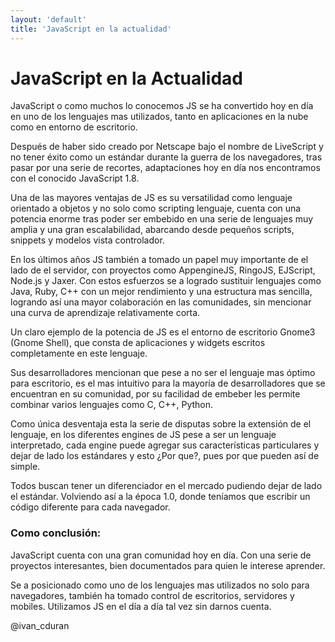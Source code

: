 ```yaml
---
layout: 'default'
title: 'JavaScript en la actualidad'
---
```


# JavaScript en la Actualidad

JavaScript o como muchos lo conocemos JS se ha convertido hoy en día en uno de 
los lenguajes mas utilizados, tanto en aplicaciones en la nube como en entorno 
de escritorio.

Después de haber sido creado por Netscape bajo el nombre de LiveScript y no 
tener éxito como un estándar durante la guerra de los navegadores, tras pasar 
por una serie de recortes, adaptaciones hoy en día nos encontramos con el 
conocido JavaScript 1.8.

Una de las mayores ventajas de JS es su versatilidad como lenguaje orientado a 
objetos y no solo como scripting lenguaje, cuenta con una potencia enorme tras 
poder ser embebido en una serie de lenguajes muy amplia y una gran 
escalabilidad, abarcando desde pequeños scripts, snippets y modelos vista 
controlador.

En los últimos años JS también a tomado un papel muy importante de el lado de 
el servidor, con proyectos como AppengineJS, RingoJS, EJScript, Node.js y Jaxer.
Con estos esfuerzos se a logrado sustituir lenguajes como Java, Ruby, C++ con 
un mejor rendimiento y una estructura mas sencilla, logrando así una mayor 
colaboración en las comunidades, sin mencionar una curva de aprendizaje
relativamente corta.

Un claro ejemplo de la potencia de JS es el entorno de escritorio Gnome3
(Gnome Shell), que consta de aplicaciones y widgets escritos completamente en
este lenguaje.

Sus desarrolladores mencionan que pese a no ser el lenguaje mas óptimo para
escritorio, es el mas intuitivo para la mayoría de desarrolladores que se
encuentran en su comunidad, por su facilidad de embeber les permite combinar 
varios lenguajes como C, C++, Python.

Como única desventaja esta la serie de disputas sobre la extensión de el 
lenguaje, en los diferentes engines de JS pese a ser un lenguaje interpretado, 
cada engine puede agregar sus características particulares y dejar de lado los 
estándares y esto ¿Por que?, pues por que pueden así de simple.

Todos buscan tener un diferenciador en el mercado pudiendo dejar de lado el 
estándar. Volviendo así a la época 1.0, donde teníamos que escribir un código 
diferente para cada navegador.

### Como conclusión:

JavaScript cuenta con una gran comunidad hoy en día. Con una serie de proyectos 
interesantes, bien documentados para quien le interese aprender.

Se a posicionado como uno de los lenguajes mas utilizados no solo para 
navegadores, también ha tomado control de escritorios, servidores y mobiles.
Utilizamos JS en el día a día tal vez sin darnos cuenta.

@ivan_cduran


